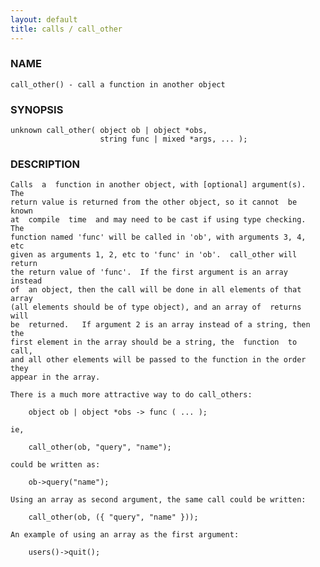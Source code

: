 ```yaml
---
layout: default
title: calls / call_other
---
```


### NAME

    call_other() - call a function in another object


### SYNOPSIS

    unknown call_other( object ob | object *obs,
                        string func | mixed *args, ... );


### DESCRIPTION

    Calls  a  function in another object, with [optional] argument(s).  The
    return value is returned from the other object, so it cannot  be  known
    at  compile  time  and may need to be cast if using type checking.  The
    function named 'func' will be called in 'ob', with arguments 3, 4,  etc
    given as arguments 1, 2, etc to 'func' in 'ob'.  call_other will return
    the return value of 'func'.  If the first argument is an array  instead
    of  an object, then the call will be done in all elements of that array
    (all elements should be of type object), and an array of  returns  will
    be  returned.   If argument 2 is an array instead of a string, then the
    first element in the array should be a string, the  function  to  call,
    and all other elements will be passed to the function in the order they
    appear in the array.

    There is a much more attractive way to do call_others:

        object ob | object *obs -> func ( ... );

    ie,

        call_other(ob, "query", "name");

    could be written as:

        ob->query("name");

    Using an array as second argument, the same call could be written:

        call_other(ob, ({ "query", "name" }));

    An example of using an array as the first argument:

        users()->quit();

